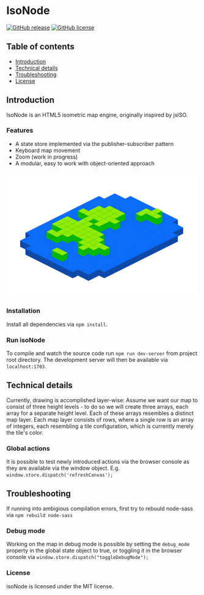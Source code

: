 # IsoNode

[![GitHub release](https://img.shields.io/github/v/tag/gnzg/isonode)](https://github.com/gnzg/isoNode/releases)
[![GitHub license](https://img.shields.io/github/license/gnzg/isonode)](https://github.com/gnzg/isoNode/blob/master/LICENSE)

## Table of contents
* [Introduction](#introduction)
* [Technical details](#technical-details)
* [Troubleshooting](#troubleshooting)
* [License](#license)

## Introduction
IsoNode is an HTML5 isometric map engine, originally inspired by jsISO.

### Features

* A state store implemented via the publisher-subscriber pattern
* Keyboard map movement
* Zoom (work in progress)
* A modular, easy to work with object-oriented approach

![isoNode](https://github.com/gnzg/isoNode/blob/master/example.png?raw=true)

### Installation

Install all dependencies via `npm install`.

### Run isoNode

To compile and watch the source code run `npm run dev-server` from project root directory. The development server will then be available via `localhost:1703`.

## Technical details
Currently, drawing is accomplished layer-wise: Assume we want our map to consist of three height levels - to do so we will create three arrays, each array for a separate height level. Each of these arrays resembles a distinct map layer. Each map layer consists of rows, where a single row is an array of integers, each resembling a tile configuration, which is currently merely the tile's color.

### Global actions

It is possible to test newly introduced actions via the browser console as they are available via the window object. E.g. `window.store.dispatch('refreshCanvas');` 


## Troubleshooting

If running into ambigious compilation errors, first try to rebuuld node-sass via `npm rebuild node-sass`

### Debug mode

Working on the map in debug mode is possible by setting the `debug_mode` property in the global state object to true, or toggling it in the browser console via `window.store.dispatch("toggleDebugMode");`

### License

isoNode is licensed under the MIT license.

